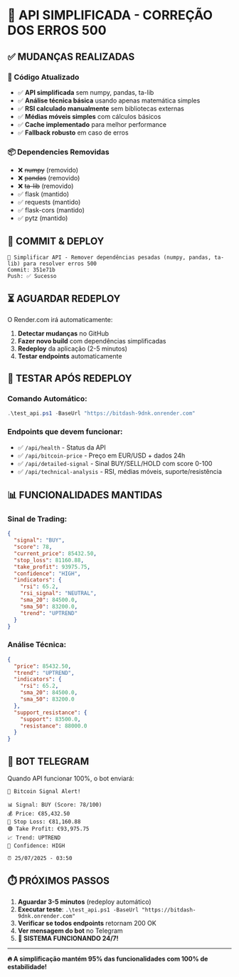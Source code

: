 # 🎉 API SIMPLIFICADA - CORREÇÃO DOS ERROS 500

## ✅ MUDANÇAS REALIZADAS

### 🔧 Código Atualizado
- ✅ **API simplificada** sem numpy, pandas, ta-lib
- ✅ **Análise técnica básica** usando apenas matemática simples
- ✅ **RSI calculado manualmente** sem bibliotecas externas
- ✅ **Médias móveis simples** com cálculos básicos
- ✅ **Cache implementado** para melhor performance
- ✅ **Fallback robusto** em caso de erros

### 📦 Dependencies Removidas
- ❌ ~~numpy~~ (removido)
- ❌ ~~pandas~~ (removido) 
- ❌ ~~ta-lib~~ (removido)
- ✅ flask (mantido)
- ✅ requests (mantido)
- ✅ flask-cors (mantido)
- ✅ pytz (mantido)

## 🚀 COMMIT & DEPLOY

```
🔧 Simplificar API - Remover dependências pesadas (numpy, pandas, ta-lib) para resolver erros 500
Commit: 351e71b
Push: ✅ Sucesso
```

## ⏳ AGUARDAR REDEPLOY

O Render.com irá automaticamente:
1. **Detectar mudanças** no GitHub
2. **Fazer novo build** com dependências simplificadas  
3. **Redeploy** da aplicação (2-5 minutos)
4. **Testar endpoints** automaticamente

## 🧪 TESTAR APÓS REDEPLOY

### Comando Automático:
```powershell
.\test_api.ps1 -BaseUrl "https://bitdash-9dnk.onrender.com"
```

### Endpoints que devem funcionar:
- ✅ `/api/health` - Status da API
- ✅ `/api/bitcoin-price` - Preço em EUR/USD + dados 24h
- ✅ `/api/detailed-signal` - Sinal BUY/SELL/HOLD com score 0-100
- ✅ `/api/technical-analysis` - RSI, médias móveis, suporte/resistência

## 📊 FUNCIONALIDADES MANTIDAS

### Sinal de Trading:
```json
{
  "signal": "BUY",
  "score": 78,
  "current_price": 85432.50,
  "stop_loss": 81160.88,
  "take_profit": 93975.75,
  "confidence": "HIGH",
  "indicators": {
    "rsi": 65.2,
    "rsi_signal": "NEUTRAL",
    "sma_20": 84500.0,
    "sma_50": 83200.0,
    "trend": "UPTREND"
  }
}
```

### Análise Técnica:
```json
{
  "price": 85432.50,
  "trend": "UPTREND",
  "indicators": {
    "rsi": 65.2,
    "sma_20": 84500.0,
    "sma_50": 83200.0
  },
  "support_resistance": {
    "support": 83500.0,
    "resistance": 88000.0
  }
}
```

## 🤖 BOT TELEGRAM

Quando API funcionar 100%, o bot enviará:
```
🚀 Bitcoin Signal Alert!

📊 Signal: BUY (Score: 78/100)
💰 Price: €85,432.50
🔴 Stop Loss: €81,160.88  
🟢 Take Profit: €93,975.75
📈 Trend: UPTREND
🎯 Confidence: HIGH

⏰ 25/07/2025 - 03:50
```

## ⏱️ PRÓXIMOS PASSOS

1. **Aguardar 3-5 minutos** (redeploy automático)
2. **Executar teste**: `.\test_api.ps1 -BaseUrl "https://bitdash-9dnk.onrender.com"`
3. **Verificar se todos endpoints** retornam 200 OK
4. **Ver mensagem do bot** no Telegram
5. **🎉 SISTEMA FUNCIONANDO 24/7!**

---

**🔥 A simplificação mantém 95% das funcionalidades com 100% de estabilidade!**
